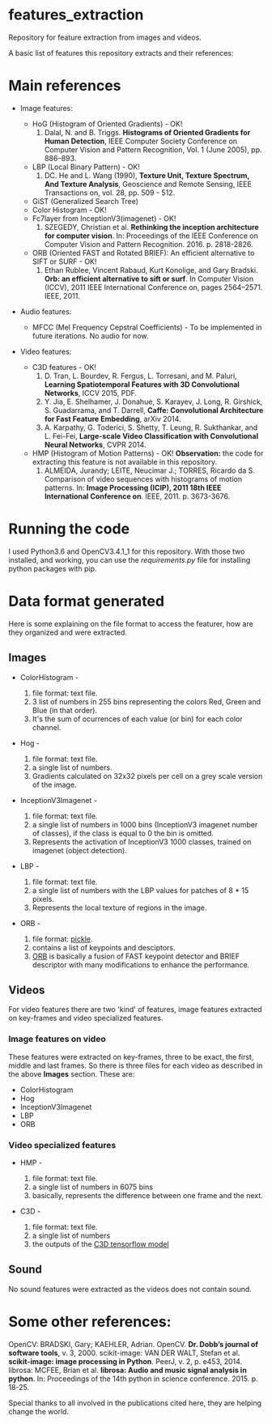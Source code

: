 # features_extraction

Repository for feature extraction from images and videos.

A basic list of features this repository extracts and their references:

# Main references

* Image features:
  - HoG (Histogram of Oriented Gradients) - OK!
    1. Dalal, N. and B. Triggs. **Histograms of Oriented Gradients for Human Detection**, IEEE Computer Society Conference on Computer Vision and Pattern Recognition, Vol. 1 (June 2005), pp. 886–893.
  - LBP (Local Binary Pattern) - OK!
    1. DC. He and L. Wang (1990), **Texture Unit, Texture Spectrum, And Texture Analysis**, Geoscience and Remote Sensing, IEEE Transactions on, vol. 28, pp. 509 - 512.
  - GiST (Generalized Search Tree)
  - Color Histogram - OK!
  - Fc7layer from InceptionV3(imagenet) - OK!
    1. SZEGEDY, Christian et al. **Rethinking the inception architecture for computer vision**. In: Proceedings of the IEEE Conference on Computer Vision and Pattern Recognition. 2016. p. 2818-2826.
  - ORB (Oriented FAST and Rotated BRIEF): An efficient alternative to SIFT or SURF - OK!
    1. Ethan Rublee, Vincent Rabaud, Kurt Konolige, and Gary Bradski. **Orb: an efficient alternative to sift or surf**. In Computer Vision (ICCV), 2011 IEEE International Conference on, pages 2564–2571. IEEE, 2011.

* Audio features:
  - MFCC (Mel Frequency Cepstral Coefficients) - To be implemented in future iterations. No audio for now.

* Video features:
  - C3D features - OK!
    1. D. Tran, L. Bourdev, R. Fergus, L. Torresani, and M. Paluri, **Learning Spatiotemporal Features with 3D Convolutional Networks**, ICCV 2015, PDF.
    2. Y. Jia, E. Shelhamer, J. Donahue, S. Karayev, J. Long, R. Girshick, S. Guadarrama, and T. Darrell, **Caffe: Convolutional Architecture for Fast Feature Embedding**, arXiv 2014.
    3. A. Karpathy, G. Toderici, S. Shetty, T. Leung, R. Sukthankar, and L. Fei-Fei, **Large-scale Video Classification with Convolutional Neural Networks**, CVPR 2014.
  - HMP (Histogram of Motion Patterns) - OK! **Observation:** the code for extracting this feature is not available in this repository.
    1. ALMEIDA, Jurandy; LEITE, Neucimar J.; TORRES, Ricardo da S. Comparison of video sequences with histograms of motion patterns. In: **Image Processing (ICIP), 2011 18th IEEE International Conference on**. IEEE, 2011. p. 3673-3676.


# Running the code

I used Python3.6 and OpenCV3.4.1_1 for this repository.
With those two installed, and working, you can use the *requirements.py* file for
installing python packages with pip.

# Data format generated

Here is some explaining on the file format to access the featurer, how are they organized and were extracted.

## Images

* ColorHistogram - 
    1. file format: text file.
    2. 3 list of numbers in 255 bins representing the colors Red, Green and Blue (in that order).
    3. It's the sum of ocurrences of each value (or bin) for each color channel.

* Hog - 
    1. file format: text file.
    2. a single list of numbers.
    3. Gradients calculated on 32x32 pixels per cell on a grey scale version of the image.

* InceptionV3Imagenet - 
    1. file format: text file.
    2. a single list of numbers in 1000 bins (InceptionV3 imagenet number of classes), if the class is equal to 0 the bin is omitted.
    3. Represents the activation of InceptionV3 1000 classes, trained on imagenet (object detection).

* LBP - 
    1. file format: text file.
    2. a single list of numbers with the LBP values for patches of 8 * 15 pixels.
    3. Represents the local texture of regions in the image.

* ORB - 
    1. file format: [pickle](https://docs.python.org/3/library/pickle.html).
    2. contains a list of keypoints and desciptors.
    3. [ORB](http://opencv-python-tutroals.readthedocs.io/en/latest/py_tutorials/py_feature2d/py_orb/py_orb.html) is basically a fusion of FAST keypoint detector and BRIEF descriptor with many modifications to enhance the performance.

## Videos

For video features there are two 'kind' of features, image features extracted on key-frames and video specialized features.

### Image features on video

These features were extracted on key-frames, three to be exact, the first, middle and last frames. So there is three files for each video as described in the above **Images** section. These are:

* ColorHistogram
* Hog
* InceptionV3Imagenet
* LBP
* ORB

### Video specialized features

* HMP -
    1. file format: text file.
    2. a single list of numbers in 6075 bins
    3. basically, represents the difference between one frame and the next.

* C3D - 
    1. file format: text file.
    2. a single list of numbers
    3. the outputs of the [C3D tensorflow model](https://github.com/hx173149/C3D-tensorflow)

## Sound

No sound features were extracted as the videos does not contain sound.

# Some other references:

  OpenCV: BRADSKI, Gary; KAEHLER, Adrian. OpenCV. **Dr. Dobb’s journal of software tools**, v. 3, 2000.
  scikit-image: VAN DER WALT, Stefan et al. **scikit-image: image processing in Python**. PeerJ, v. 2, p. e453, 2014.
  librosa: MCFEE, Brian et al. **librosa: Audio and music signal analysis in python**. In: Proceedings of the 14th python in science conference. 2015. p. 18-25.

Special thanks to all involved in the publications cited here, they are helping change the world.

